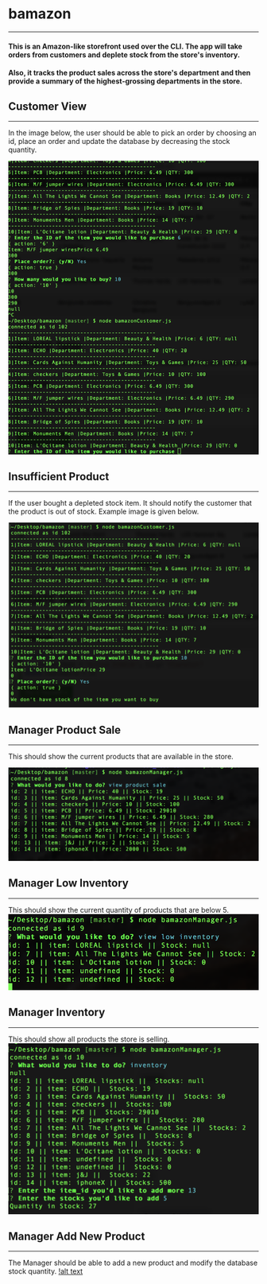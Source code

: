 # bamazon
---
#### This is an Amazon-like storefront used over the CLI. The app will take orders from customers and deplete stock from the store's inventory. 
#### Also, it tracks the product sales across the store's department and then provide a summary of the highest-grossing departments in the store.

## Customer View
---
In the image below, the user should be able to pick an order by choosing an id, place an order and update the database by decreasing the stock quantity.

![alt text](https://github.com/joycedelatorre/bamazon/blob/master/images/UserPickItem_upadteQuantity.png "Customer View")

## Insufficient Product
---
If the user bought a depleted stock item. It should notify the customer that the product is out of stock. Example image is given below.

![alt text](https://github.com/joycedelatorre/bamazon/blob/master/images/noAvailableStock.png "no available product")


## Manager Product Sale
---
This should show the current products that are available in the store.

![alt text](https://github.com/joycedelatorre/bamazon/blob/master/images/ManagerProductSale.png "product sale")

## Manager Low Inventory
---
This should show the current quantity of products that are below 5.
![alt text](https://github.com/joycedelatorre/bamazon/blob/master/images/ManagerLowInventory.png "low inventory")

## Manager Inventory
---
This should show all products the store is selling.
![alt text](https://github.com/joycedelatorre/bamazon/blob/master/images/ManagerInventory.png "Manager Inventory")

## Manager Add New Product
---
The Manager should be able to add a new product and modify the database stock quantity. 
[!alt text](https://github.com/joycedelatorre/bamazon/blob/master/images/ManagerAddNewProd.png "Add New Prod") 







